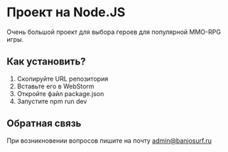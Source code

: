 # Проект на Node.JS

Очень большой проект для выбора героев для популярной MMO-RPG игры.

## Как установить?

1. Скопируйте URL репозитория
2. Вставьте его в WebStorm
3. Откройте файл package.json
4. Запустите npm run dev

## Обратная связь

При возникновении вопросов пишите на почту admin@banjosurf.ru
